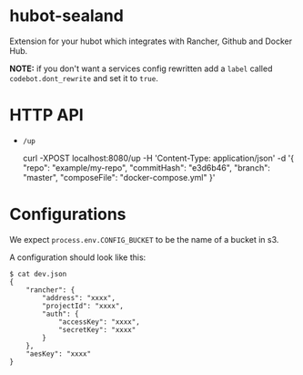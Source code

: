 # hubot-sealand

Extension for your hubot which integrates with Rancher, Github and Docker Hub.

**NOTE:** if you don't want a services config rewritten add a `label` called
`codebot.dont_rewrite` and set it to `true`.

# HTTP API

* `/up`

    curl -XPOST localhost:8080/up -H 'Content-Type: application/json' -d '{
      "repo": "example/my-repo",
      "commitHash": "e3d6b46",
      "branch": "master",
      "composeFile": "docker-compose.yml"
    }'

# Configurations

We expect `process.env.CONFIG_BUCKET` to be the name of a bucket in s3.

A configuration should look like this:

    $ cat dev.json
    {
        "rancher": {
            "address": "xxxx",
            "projectId": "xxxx",
            "auth": {
                "accessKey": "xxxx",
                "secretKey": "xxxx"
            }
        },
        "aesKey": "xxxx"
    }
